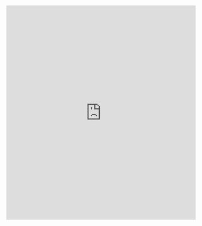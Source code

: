 <p><iframe allowfullscreen width="100%" height="569" class="google-slides-iframe" frameborder="0" scrolling="no" src="https://docs.google.com/presentation/d/e/2PACX-1vTU7EmwcHcHrFmP2BIOI2NR-s6AC3fSN7E2pzrlDia1uVuq1tx2H61AcZMeAaR6vncLkYGnrrm4k82_/embed?start=false&amp;loop=false&amp;delayms=3000"></iframe></p>